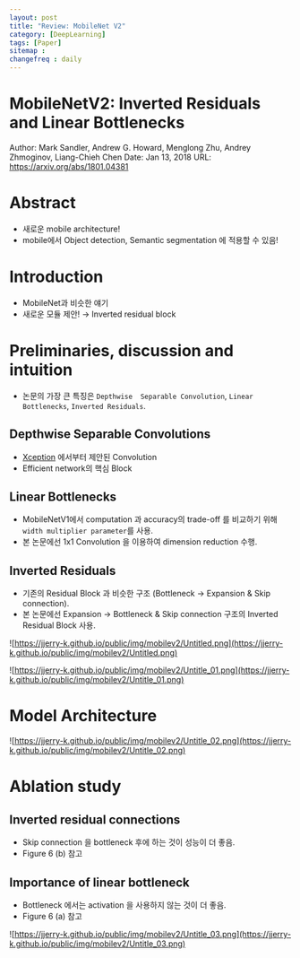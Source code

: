 ```yaml
---
layout: post
title: "Review: MobileNet V2"
category: [DeepLearning]
tags: [Paper]
sitemap :
changefreq : daily
---
```


# MobileNetV2: Inverted Residuals and Linear Bottlenecks

Author: Mark Sandler, Andrew G. Howard, Menglong Zhu, Andrey Zhmoginov, Liang-Chieh Chen
Date: Jan 13, 2018
URL: https://arxiv.org/abs/1801.04381

# **Abstract**

- 새로운 mobile architecture!
- mobile에서 Object detection, Semantic segmentation 에 적용할 수 있음!

# **Introduction**

- MobileNet과 비슷한 얘기
- 새로운 모듈 제안! → Inverted residual block

# **Preliminaries, discussion and intuition**

- 논문의 가장 큰 특징은 `Depthwise  Separable Convolution`, `Linear Bottlenecks`, `Inverted Residuals`.

## **Depthwise Separable Convolutions**

- [Xception](https://arxiv.org/abs/1610.02357) 에서부터 제안된 Convolution
- Efficient network의 핵심 Block

## **Linear Bottlenecks**

- MobileNetV1에서 computation 과 accuracy의 trade-off 를 비교하기 위해 `width multiplier parameter`를 사용.
- 본 논문에선 1x1 Convolution 을 이용하여 dimension reduction 수행.

## **Inverted Residuals**

- 기존의 Residual Block 과 비슷한 구조 (Bottleneck → Expansion & Skip connection).
- 본 논문에선 Expansion → Bottleneck & Skip connection 구조의 Inverted Residual Block 사용.

![https://jjerry-k.github.io/public/img/mobilev2/Untitled.png](https://jjerry-k.github.io/public/img/mobilev2/Untitled.png)

![https://jjerry-k.github.io/public/img/mobilev2/Untitle_01.png](https://jjerry-k.github.io/public/img/mobilev2/Untitle_01.png)

# **Model Architecture**

![https://jjerry-k.github.io/public/img/mobilev2/Untitle_02.png](https://jjerry-k.github.io/public/img/mobilev2/Untitle_02.png)

# **Ablation study**

## Inverted residual connections

- Skip connection 을 bottleneck 후에 하는 것이 성능이 더 좋음.
- Figure 6 (b) 참고

## Importance of linear bottleneck

- Bottleneck 에서는 activation 을 사용하지 않는 것이 더 좋음.
- Figure 6 (a) 참고

![https://jjerry-k.github.io/public/img/mobilev2/Untitle_03.png](https://jjerry-k.github.io/public/img/mobilev2/Untitle_03.png)
